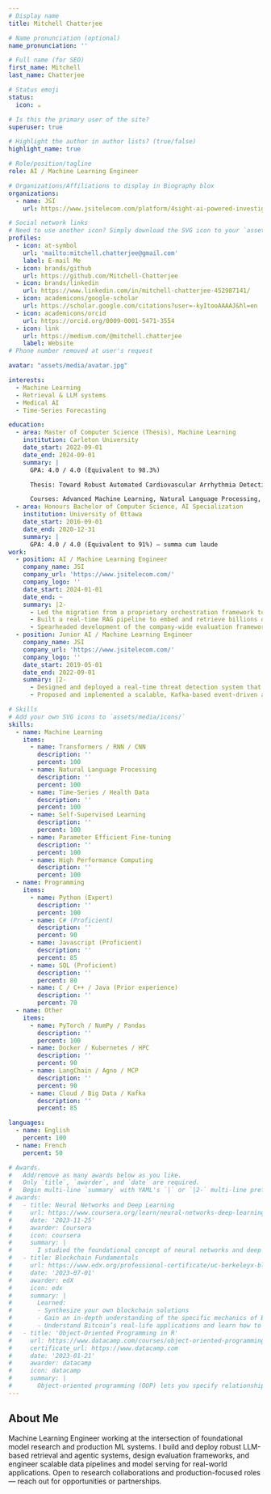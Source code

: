```yaml
---
# Display name
title: Mitchell Chatterjee

# Name pronunciation (optional)
name_pronunciation: ''

# Full name (for SEO)
first_name: Mitchell
last_name: Chatterjee

# Status emoji
status:
  icon: ☕️

# Is this the primary user of the site?
superuser: true

# Highlight the author in author lists? (true/false)
highlight_name: true

# Role/position/tagline
role: AI / Machine Learning Engineer

# Organizations/Affiliations to display in Biography blox
organizations:
  - name: JSI
    url: https://www.jsitelecom.com/platform/4sight-ai-powered-investigations/

# Social network links
# Need to use another icon? Simply download the SVG icon to your `assets/media/icons/` folder.
profiles:
  - icon: at-symbol
    url: 'mailto:mitchell.chatterjee@gmail.com'
    label: E-mail Me
  - icon: brands/github
    url: https://github.com/Mitchell-Chatterjee
  - icon: brands/linkedin
    url: https://www.linkedin.com/in/mitchell-chatterjee-452987141/
  - icon: academicons/google-scholar
    url: https://scholar.google.com/citations?user=-kyItooAAAAJ&hl=en
  - icon: academicons/orcid
    url: https://orcid.org/0009-0001-5471-3554
  - icon: link
    url: https://medium.com/@mitchell.chatterjee
    label: Website
# Phone number removed at user's request

avatar: "assets/media/avatar.jpg"

interests:
  - Machine Learning
  - Retrieval & LLM systems
  - Medical AI
  - Time-Series Forecasting

education:
  - area: Master of Computer Science (Thesis), Machine Learning
    institution: Carleton University
    date_start: 2022-09-01
    date_end: 2024-09-01
    summary: |
      GPA: 4.0 / 4.0 (Equivalent to 98.3%)

      Thesis: Toward Robust Automated Cardiovascular Arrhythmia Detection using Self-supervised Learning and 1D Vision Transformers.

      Courses: Advanced Machine Learning, Natural Language Processing, Deep/Reinforcement Learning
  - area: Honours Bachelor of Computer Science, AI Specialization
    institution: University of Ottawa
    date_start: 2016-09-01
    date_end: 2020-12-31
    summary: |
      GPA: 4.0 / 4.0 (Equivalent to 91%) — summa cum laude
work:
  - position: AI / Machine Learning Engineer
    company_name: JSI
    company_url: 'https://www.jsitelecom.com/'
    company_logo: ''
    date_start: 2024-01-01
    date_end: ~
    summary: |2-
      - Led the migration from a proprietary orchestration framework to Agno/LangChain, enabling a modular, LLM-based agentic retrieval and summarization system integrated with MCP; deployed on-premises across customer sites with 100+ GPUs.
      - Built a real-time RAG pipeline to embed and retrieve billions of multimodal records (audio, text, image), significantly improving search latency and contextual relevance.
      - Spearheaded development of the company-wide evaluation framework, leveraging DeepEval and A/B testing to rigorously measure KPIs, including relevance, latency, and interaction quality — enabling continuous feature improvement.
  - position: Junior AI / Machine Learning Engineer
    company_name: JSI
    company_url: 'https://www.jsitelecom.com/'
    company_logo: ''
    date_start: 2019-05-01
    date_end: 2022-09-01
    summary: |2-
      - Designed and deployed a real-time threat detection system that scanned high-volume multimodal data streams — including audio, text, images, and video — to detect and alert on high-risk activity using anomaly detection and proprietary ML models.
      - Proposed and implemented a scalable, Kafka-based event-driven architecture for time-sensitive alerting workflows, reducing end-to-end notification latency by 33%.

# Skills
# Add your own SVG icons to `assets/media/icons/`
skills:
  - name: Machine Learning
    items:
      - name: Transformers / RNN / CNN
        description: ''
        percent: 100
      - name: Natural Language Processing
        description: ''
        percent: 100
      - name: Time-Series / Health Data
        description: ''
        percent: 100
      - name: Self-Supervised Learning
        description: ''
        percent: 100
      - name: Parameter Efficient Fine-tuning
        description: ''
        percent: 100
      - name: High Performance Computing
        description: ''
        percent: 100
  - name: Programming
    items:
      - name: Python (Expert)
        description: ''
        percent: 100
      - name: C# (Proficient)
        description: ''
        percent: 90
      - name: Javascript (Proficient)
        description: ''
        percent: 85
      - name: SQL (Proficient)
        description: ''
        percent: 80
      - name: C / C++ / Java (Prior experience)
        description: ''
        percent: 70
  - name: Other
    items:
      - name: PyTorch / NumPy / Pandas
        description: ''
        percent: 100
      - name: Docker / Kubernetes / HPC
        description: ''
        percent: 90
      - name: LangChain / Agno / MCP
        description: ''
        percent: 90
      - name: Cloud / Big Data / Kafka
        description: ''
        percent: 85

languages:
  - name: English
    percent: 100
  - name: French
    percent: 50

# Awards.
#   Add/remove as many awards below as you like.
#   Only `title`, `awarder`, and `date` are required.
#   Begin multi-line `summary` with YAML's `|` or `|2-` multi-line prefix and indent 2 spaces below.
# awards:
#   - title: Neural Networks and Deep Learning
#     url: https://www.coursera.org/learn/neural-networks-deep-learning
#     date: '2023-11-25'
#     awarder: Coursera
#     icon: coursera
#     summary: |
#       I studied the foundational concept of neural networks and deep learning. By the end, I was familiar with the significant technological trends driving the rise of deep learning; build, train, and apply fully connected deep neural networks; implement efficient (vectorized) neural networks; identify key parameters in a neural network’s architecture; and apply deep learning to your own applications.
#   - title: Blockchain Fundamentals
#     url: https://www.edx.org/professional-certificate/uc-berkeleyx-blockchain-fundamentals
#     date: '2023-07-01'
#     awarder: edX
#     icon: edx
#     summary: |
#       Learned:
#       - Synthesize your own blockchain solutions
#       - Gain an in-depth understanding of the specific mechanics of Bitcoin
#       - Understand Bitcoin’s real-life applications and learn how to attack and destroy Bitcoin, Ethereum, smart contracts and Dapps, and alternatives to Bitcoin’s Proof-of-Work consensus algorithm
#   - title: 'Object-Oriented Programming in R'
#     url: https://www.datacamp.com/courses/object-oriented-programming-with-s3-and-r6-in-r
#     certificate_url: https://www.datacamp.com
#     date: '2023-01-21'
#     awarder: datacamp
#     icon: datacamp
#     summary: |
#       Object-oriented programming (OOP) lets you specify relationships between functions and the objects that they can act on, helping you manage complexity in your code. This is an intermediate level course, providing an introduction to OOP, using the S3 and R6 systems. S3 is a great day-to-day R programming tool that simplifies some of the functions that you write. R6 is especially useful for industry-specific analyses, working with web APIs, and building GUIs.
---
```


## About Me

Machine Learning Engineer working at the intersection of foundational model research and production ML systems. I build and deploy robust LLM-based retrieval and agentic systems, design evaluation frameworks, and engineer scalable data pipelines and model serving for real-world applications. Open to research collaborations and production-focused roles — reach out for opportunities or partnerships.
